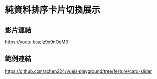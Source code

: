 # 純資料排序卡片切換展示

## 影片連結
https://youtu.be/eIz9x9nOeM0

## 範例連結
https://github.com/achen224/vuejs-playground/tree/feature/card-slider